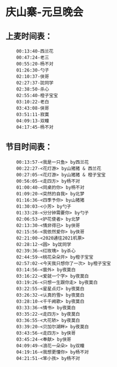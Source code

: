 # 庆山寨-元旦晚会

## 上麦时间表：
        00:13:40-西兰花
        00:47:24-老三
        00:55:20-杨不对
        01:26:30-勺子
        02:10:37-侠哥
        02:27:37-訦同学
        02:38:50-杀心
        02:55:40-橙子宝宝
        03:10:22-老白
        03:43:08-侠哥
        03:51:11-寂寞
        04:09:13-双瞳
        04:17:45-杨不对

## 节目时间表：
        00:13:57-<我是一只鱼> by西兰花
        00:22:27-<花灯游> by山猪猪 & 西兰花
        00:27:05-<花灯游> by山猪猪 & 橙子宝宝
        00:56:05-<走四方> by杨不对
        01:00:40-<同桌的你> by杨不对
        01:09:20-<突然的自我> by北梦
        01:16:36-<四季予你> by山猪猪
        01:30:03-<小芳> by勺子
        01:33:28-<分分钟需要你> by勺子
        02:06:53-<护花使者> by北梦
        02:13:30-<情非得已> by侠哥
        02:15:56-<我依然爱你> by侠哥
        02:21:00-<2020通往2021机票>
        02:28:12-<圆> by訦同学
        02:39:36-<红玫瑰> by杀心
        02:44:59-<桃花朵朵开> by橙子宝宝
        02:57:02-<今天我只想你了一次> by橙子宝宝
        03:14:56-<窗外> by夜莫白
        03:16:22-<爱就一个字> by夜莫白
        03:19:26-<只想一生跟你走> by夜莫白
        03:22:55-<星星点灯> by夜莫白
        03:26:32-<认真的雪> by夜莫白
        03:28:10-<千千阙歌> by夜莫白
        03:33:36-<情书> by夜莫白
        03:35:22-<走四方> by夜莫白
        03:36:55-<大花轿> by夜莫白
        03:39:20-<贝加尔湖畔> by夜莫白
        03:43:56-<走四方> by侠哥
        03:45:24-<奉献> by侠哥
        04:09:49-<浪花一朵朵> by双瞳
        04:19:16-<我想更懂你> by杨不对
        04:21:51-<笨小孩> by杨不对
